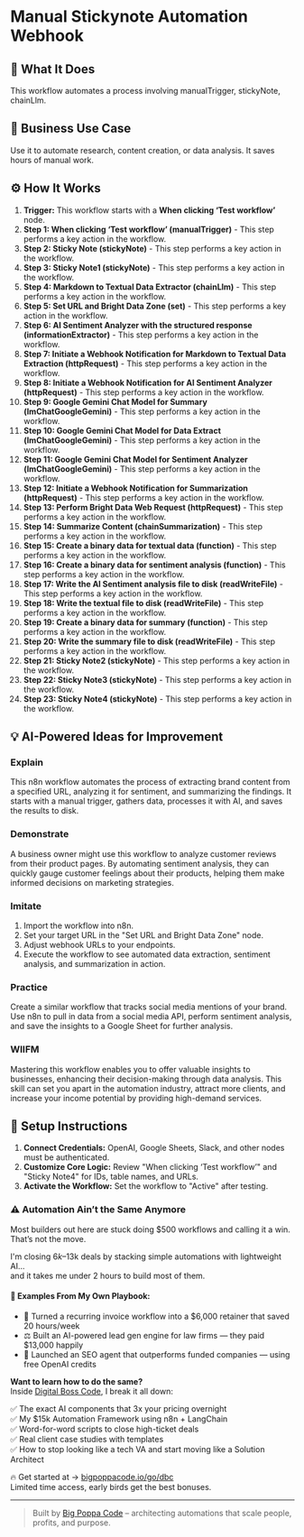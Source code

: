 # Manual Stickynote Automation Webhook

## 🚀 What It Does
This workflow automates a process involving manualTrigger, stickyNote, chainLlm.

## 💼 Business Use Case
Use it to automate research, content creation, or data analysis. It saves hours of manual work.

## ⚙️ How It Works
1.  **Trigger:** This workflow starts with a **When clicking ‘Test workflow’** node.
2. **Step 1: When clicking ‘Test workflow’ (manualTrigger)** - This step performs a key action in the workflow.
3. **Step 2: Sticky Note (stickyNote)** - This step performs a key action in the workflow.
4. **Step 3: Sticky Note1 (stickyNote)** - This step performs a key action in the workflow.
5. **Step 4: Markdown to Textual Data Extractor (chainLlm)** - This step performs a key action in the workflow.
6. **Step 5: Set URL and Bright Data Zone (set)** - This step performs a key action in the workflow.
7. **Step 6: AI Sentiment Analyzer with the structured response (informationExtractor)** - This step performs a key action in the workflow.
8. **Step 7: Initiate a Webhook Notification for Markdown to Textual Data Extraction (httpRequest)** - This step performs a key action in the workflow.
9. **Step 8: Initiate a Webhook Notification for AI Sentiment Analyzer (httpRequest)** - This step performs a key action in the workflow.
10. **Step 9: Google Gemini Chat Model for Summary (lmChatGoogleGemini)** - This step performs a key action in the workflow.
11. **Step 10: Google Gemini Chat Model for Data Extract (lmChatGoogleGemini)** - This step performs a key action in the workflow.
12. **Step 11: Google Gemini Chat Model for Sentiment Analyzer (lmChatGoogleGemini)** - This step performs a key action in the workflow.
13. **Step 12: Initiate a Webhook Notification for Summarization (httpRequest)** - This step performs a key action in the workflow.
14. **Step 13: Perform Bright Data Web Request (httpRequest)** - This step performs a key action in the workflow.
15. **Step 14: Summarize Content (chainSummarization)** - This step performs a key action in the workflow.
16. **Step 15: Create a binary data for textual data (function)** - This step performs a key action in the workflow.
17. **Step 16: Create a binary data for sentiment analysis (function)** - This step performs a key action in the workflow.
18. **Step 17: Write the AI Sentiment analysis file to disk (readWriteFile)** - This step performs a key action in the workflow.
19. **Step 18: Write the textual file to disk (readWriteFile)** - This step performs a key action in the workflow.
20. **Step 19: Create a binary data for summary (function)** - This step performs a key action in the workflow.
21. **Step 20: Write the summary file to disk (readWriteFile)** - This step performs a key action in the workflow.
22. **Step 21: Sticky Note2 (stickyNote)** - This step performs a key action in the workflow.
23. **Step 22: Sticky Note3 (stickyNote)** - This step performs a key action in the workflow.
24. **Step 23: Sticky Note4 (stickyNote)** - This step performs a key action in the workflow.

## 💡 AI-Powered Ideas for Improvement
### Explain
This n8n workflow automates the process of extracting brand content from a specified URL, analyzing it for sentiment, and summarizing the findings. It starts with a manual trigger, gathers data, processes it with AI, and saves the results to disk.

### Demonstrate
A business owner might use this workflow to analyze customer reviews from their product pages. By automating sentiment analysis, they can quickly gauge customer feelings about their products, helping them make informed decisions on marketing strategies.

### Imitate
1. Import the workflow into n8n.
2. Set your target URL in the "Set URL and Bright Data Zone" node.
3. Adjust webhook URLs to your endpoints.
4. Execute the workflow to see automated data extraction, sentiment analysis, and summarization in action.

### Practice
Create a similar workflow that tracks social media mentions of your brand. Use n8n to pull in data from a social media API, perform sentiment analysis, and save the insights to a Google Sheet for further analysis.

### WIIFM
Mastering this workflow enables you to offer valuable insights to businesses, enhancing their decision-making through data analysis. This skill can set you apart in the automation industry, attract more clients, and increase your income potential by providing high-demand services.

## 🔧 Setup Instructions
1. **Connect Credentials:** OpenAI, Google Sheets, Slack, and other nodes must be authenticated.
2. **Customize Core Logic:** Review "When clicking ‘Test workflow’" and "Sticky Note4" for IDs, table names, and URLs.
3. **Activate the Workflow:** Set the workflow to "Active" after testing.

### ⚠️ Automation Ain’t the Same Anymore

Most builders out here are stuck doing $500 workflows and calling it a win.  
That’s not the move.  

I'm closing $6k–$13k deals by stacking simple automations with lightweight AI...  
and it takes me under 2 hours to build most of them.

#### 🧠 Examples From My Own Playbook:
- 🔁 Turned a recurring invoice workflow into a $6,000 retainer that saved 20 hours/week  
- ⚖️ Built an AI-powered lead gen engine for law firms — they paid $13,000 happily  
- 🚀 Launched an SEO agent that outperforms funded companies — using free OpenAI credits  

**Want to learn how to do the same?**  
Inside [Digital Boss Code](https://bigpoppacode.io/go/dbc), I break it all down:

✅ The exact AI components that 3x your pricing overnight  
✅ My $15k Automation Framework using n8n + LangChain  
✅ Word-for-word scripts to close high-ticket deals  
✅ Real client case studies with templates  
✅ How to stop looking like a tech VA and start moving like a Solution Architect  

🔥 Get started at → [bigpoppacode.io/go/dbc](https://bigpoppacode.io/go/dbc)  
Limited time access, early birds get the best bonuses.

---
> Built by [Big Poppa Code](https://bigpoppacode.io) – architecting automations that scale people, profits, and purpose.
